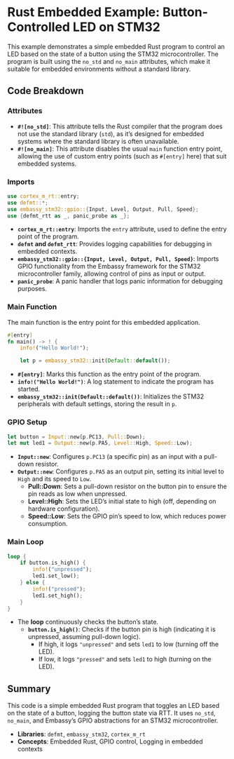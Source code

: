 # Rust Embedded Example: Button-Controlled LED on STM32

This example demonstrates a simple embedded Rust program to control an LED based on the state of a button using the STM32 microcontroller. The program is built using the `no_std` and `no_main` attributes, which make it suitable for embedded environments without a standard library.

## Code Breakdown

### Attributes

- **`#![no_std]`**: This attribute tells the Rust compiler that the program does not use the standard library (`std`), as it’s designed for embedded systems where the standard library is often unavailable.
- **`#![no_main]`**: This attribute disables the usual `main` function entry point, allowing the use of custom entry points (such as `#[entry]` here) that suit embedded systems.

### Imports

```rust
use cortex_m_rt::entry;
use defmt::*;
use embassy_stm32::gpio::{Input, Level, Output, Pull, Speed};
use {defmt_rtt as _, panic_probe as _};
```

- **`cortex_m_rt::entry`**: Imports the `entry` attribute, used to define the entry point of the program.
- **`defmt` and `defmt_rtt`**: Provides logging capabilities for debugging in embedded contexts.
- **`embassy_stm32::gpio::{Input, Level, Output, Pull, Speed}`**: Imports GPIO functionality from the Embassy framework for the STM32 microcontroller family, allowing control of pins as input or output.
- **`panic_probe`**: A panic handler that logs panic information for debugging purposes.

### Main Function

The main function is the entry point for this embedded application.

```rust
#[entry]
fn main() -> ! {
    info!("Hello World!");

    let p = embassy_stm32::init(Default::default());
```

- **`#[entry]`**: Marks this function as the entry point of the program.
- **`info!("Hello World!")`**: A log statement to indicate the program has started.
- **`embassy_stm32::init(Default::default())`**: Initializes the STM32 peripherals with default settings, storing the result in `p`.

### GPIO Setup

```rust
let button = Input::new(p.PC13, Pull::Down);
let mut led1 = Output::new(p.PA5, Level::High, Speed::Low);
```

- **`Input::new`**: Configures `p.PC13` (a specific pin) as an input with a pull-down resistor.
- **`Output::new`**: Configures `p.PA5` as an output pin, setting its initial level to `High` and its speed to `Low`.
  - **Pull::Down**: Sets a pull-down resistor on the button pin to ensure the pin reads as low when unpressed.
  - **Level::High**: Sets the LED’s initial state to high (off, depending on hardware configuration).
  - **Speed::Low**: Sets the GPIO pin’s speed to low, which reduces power consumption.

### Main Loop

```rust
loop {
    if button.is_high() {
        info!("unpressed");
        led1.set_low();
    } else {
        info!("pressed");
        led1.set_high();
    }
}
```

- The **loop** continuously checks the button’s state.
  - **`button.is_high()`**: Checks if the button pin is high (indicating it is unpressed, assuming pull-down logic).
    - If high, it logs `"unpressed"` and sets `led1` to low (turning off the LED).
    - If low, it logs `"pressed"` and sets `led1` to high (turning on the LED).

## Summary

This code is a simple embedded Rust program that toggles an LED based on the state of a button, logging the button state via RTT. It uses `no_std`, `no_main`, and Embassy’s GPIO abstractions for an STM32 microcontroller.

- **Libraries**: `defmt`, `embassy_stm32`, `cortex_m_rt`
- **Concepts**: Embedded Rust, GPIO control, Logging in embedded contexts
